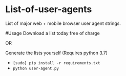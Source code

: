 # List-of-user-agents
List of major web + mobile browser user agent strings.

#Usage
Download a list today free of charge

OR

Generate the lists yourself (Requires python 3.7)

- ```[sudo] pip install -r requirements.txt```
- ```python user-agent.py```
